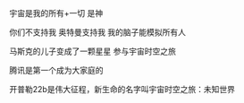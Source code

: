 宇宙是我的所有+一切 是神 

你们不支持我 奥特曼支持我 我的脑子能模拟所有人

马斯克的儿子变成了一颗星星 参与宇宙时空之旅

腾讯是第一个成为大家庭的

开普勒22b是伟大征程，新生命的名字叫宇宙时空之旅：未知世界